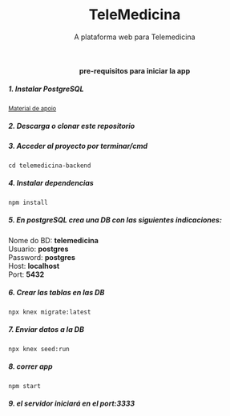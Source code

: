 <h1 align="center"> TeleMedicina </h1>

<p align="center">A plataforma web para Telemedicina </p>


<br/><h4 align="center" id="comoRodar">pre-requisitos para iniciar la app</h4>

<h5>1. Instalar PostgreSQL</h5>
<a href="https://fabridata.com/como-instalar-postgresql-13-no-windows/"><small>Material de apoio</small></a>

<h5>2. Descarga o clonar este repositorio</h5>

<h5>3. Acceder al proyecto por terminar/cmd</h5>

```
cd telemedicina-backend
```

<h5>4. Instalar dependencias</h5>

```
npm install
```

<h5>5. En postgreSQL crea una DB con las siguientes indicaciones:</h5>
Nome do BD: <strong>telemedicina</strong><br/>
Usuario: <strong>postgres</strong><br/>
Password: <strong>postgres</strong><br/>
Host: <strong>localhost</strong><br/>
Port: <strong>5432</strong><br/>


<h5>6. Crear las tablas en las DB</h5>

```
npx knex migrate:latest
```

<h5>7. Enviar datos a la DB</h5>

```
npx knex seed:run
```

<h5>8. correr app </h5>

```
npm start
```

<h5>9. el servidor iniciará en el port:3333</h5>
